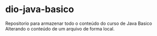 # dio-java-basico
Repositorio para armazenar todo o conteúdo do curso de Java Basico
Alterando o conteúdo de um arquivo de forma local.